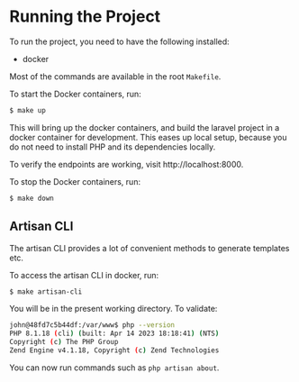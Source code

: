 # Running the Project

To run the project, you need to have the following installed:

- docker


Most of the commands are available in the root `Makefile`.

To start the Docker containers, run:

```bash
$ make up
```

This will bring up the docker containers, and build the laravel project in a docker container for development. This eases up local setup, because you do not need to install PHP and its dependencies locally.


To verify the endpoints are working, visit http://localhost:8000.


To stop the Docker containers, run:

```bash
$ make down
```


## Artisan CLI


The artisan CLI provides a lot of convenient methods to generate templates etc.

To access the artisan CLI in docker, run:

```bash
$ make artisan-cli
```

You will be in the present working directory. To validate:

```bash
john@48fd7c5b44df:/var/www$ php --version
PHP 8.1.18 (cli) (built: Apr 14 2023 18:18:41) (NTS)
Copyright (c) The PHP Group
Zend Engine v4.1.18, Copyright (c) Zend Technologies
```

You can now run commands such as `php artisan about`.
